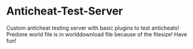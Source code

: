 # Anticheat-Test-Server
Custom anticheat testing server with basic plugins to test anticheats! Predone world file is in worlddownload file because of the filesize! Have fun!
